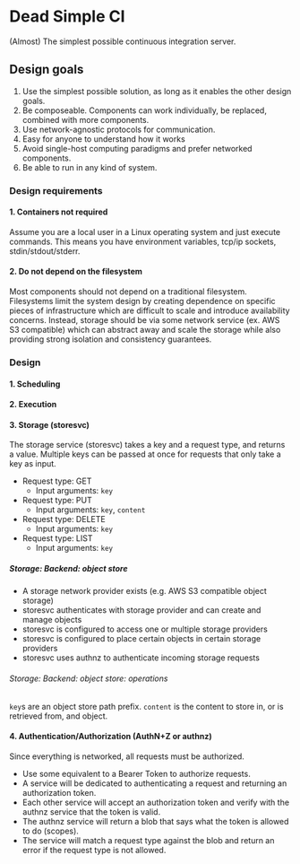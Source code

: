 # Dead Simple CI

(Almost) The simplest possible continuous integration server.


## Design goals
1. Use the simplest possible solution, as long as it enables the other design goals.
2. Be composeable. Components can work individually, be replaced, combined with more components.
3. Use network-agnostic protocols for communication.
4. Easy for anyone to understand how it works
5. Avoid single-host computing paradigms and prefer networked components.
6. Be able to run in any kind of system.

### Design requirements

#### 1. Containers not required
Assume you are a local user in a Linux operating system and just execute commands.
This means you have environment variables, tcp/ip sockets, stdin/stdout/stderr.

#### 2. Do not depend on the filesystem
Most components should not depend on a traditional filesystem. Filesystems limit the
system design by creating dependence on specific pieces of infrastructure which are
difficult to scale and introduce availability concerns. Instead, storage should be
via some network service (ex. AWS S3 compatible) which can abstract away and scale
the storage while also providing strong isolation and consistency guarantees.

### Design

#### 1. Scheduling

#### 2. Execution

#### 3. Storage (storesvc)

The storage service (storesvc) takes a key and a request type, and returns a value.
Multiple keys can be passed at once for requests that only take a key as input.
 - Request type: GET
   - Input arguments: `key`
 - Request type: PUT
   - Input arguments: `key`, `content`
 - Request type: DELETE
   - Input arguments: `key`
 - Request type: LIST
   - Input arguments: `key`

##### Storage: Backend: object store
 - A storage network provider exists (e.g. AWS S3 compatible object storage)
 - storesvc authenticates with storage provider and can create and manage objects
 - storesvc is configured to access one or multiple storage providers
 - storesvc is configured to place certain objects in certain storage providers
 - storesvc uses authnz to authenticate incoming storage requests

###### Storage: Backend: object store: operations
`key`s are an object store path prefix.
`content` is the content to store in, or is retrieved from, and object.

#### 4. Authentication/Authorization (AuthN+Z or authnz)

Since everything is networked, all requests must be authorized.
 - Use some equivalent to a Bearer Token to authorize requests.
 - A service will be dedicated to authenticating a request and returning an authorization token.
 - Each other service will accept an authorization token and verify with the authnz service that the token is valid.
 - The authnz service will return a blob that says what the token is allowed to do (scopes).
 - The service will match a request type against the blob and return an error if the request type is not allowed.

